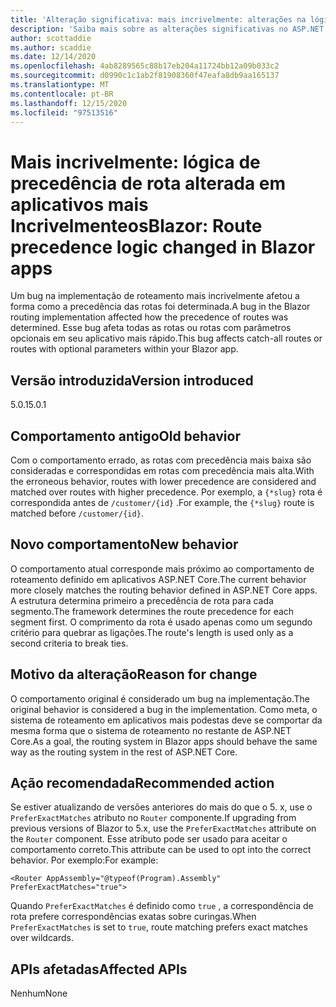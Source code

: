 ```yaml
---
title: 'Alteração significativa: mais incrivelmente: alterações na lógica de roteamento em aplicativos mais Incrivelmenteos'
description: 'Saiba mais sobre as alterações significativas no ASP.NET Core 5,0 intitulados mais recentes: alterações na lógica de roteamento em aplicativos mais Incrivelmenteos'
author: scottaddie
ms.author: scaddie
ms.date: 12/14/2020
ms.openlocfilehash: 4ab8289565c88b17eb204a11724bb12a09b033c2
ms.sourcegitcommit: d0990c1c1ab2f81908360f47eafa8db9aa165137
ms.translationtype: MT
ms.contentlocale: pt-BR
ms.lasthandoff: 12/15/2020
ms.locfileid: "97513516"
---
```

# <a name="blazor-route-precedence-logic-changed-in-blazor-apps"></a><span data-ttu-id="ee00a-103">Mais incrivelmente: lógica de precedência de rota alterada em aplicativos mais Incrivelmenteos</span><span class="sxs-lookup"><span data-stu-id="ee00a-103">Blazor: Route precedence logic changed in Blazor apps</span></span>

<span data-ttu-id="ee00a-104">Um bug na implementação de roteamento mais incrivelmente afetou a forma como a precedência das rotas foi determinada.</span><span class="sxs-lookup"><span data-stu-id="ee00a-104">A bug in the Blazor routing implementation affected how the precedence of routes was determined.</span></span> <span data-ttu-id="ee00a-105">Esse bug afeta todas as rotas ou rotas com parâmetros opcionais em seu aplicativo mais rápido.</span><span class="sxs-lookup"><span data-stu-id="ee00a-105">This bug affects catch-all routes or routes with optional parameters within your Blazor app.</span></span>

## <a name="version-introduced"></a><span data-ttu-id="ee00a-106">Versão introduzida</span><span class="sxs-lookup"><span data-stu-id="ee00a-106">Version introduced</span></span>

<span data-ttu-id="ee00a-107">5.0.1</span><span class="sxs-lookup"><span data-stu-id="ee00a-107">5.0.1</span></span>

## <a name="old-behavior"></a><span data-ttu-id="ee00a-108">Comportamento antigo</span><span class="sxs-lookup"><span data-stu-id="ee00a-108">Old behavior</span></span>

<span data-ttu-id="ee00a-109">Com o comportamento errado, as rotas com precedência mais baixa são consideradas e correspondidas em rotas com precedência mais alta.</span><span class="sxs-lookup"><span data-stu-id="ee00a-109">With the erroneous behavior, routes with lower precedence are considered and matched over routes with higher precedence.</span></span> <span data-ttu-id="ee00a-110">Por exemplo, a `{*slug}` rota é correspondida antes de `/customer/{id}` .</span><span class="sxs-lookup"><span data-stu-id="ee00a-110">For example, the `{*slug}` route is matched before `/customer/{id}`.</span></span>

## <a name="new-behavior"></a><span data-ttu-id="ee00a-111">Novo comportamento</span><span class="sxs-lookup"><span data-stu-id="ee00a-111">New behavior</span></span>

<span data-ttu-id="ee00a-112">O comportamento atual corresponde mais próximo ao comportamento de roteamento definido em aplicativos ASP.NET Core.</span><span class="sxs-lookup"><span data-stu-id="ee00a-112">The current behavior more closely matches the routing behavior defined in ASP.NET Core apps.</span></span> <span data-ttu-id="ee00a-113">A estrutura determina primeiro a precedência de rota para cada segmento.</span><span class="sxs-lookup"><span data-stu-id="ee00a-113">The framework determines the route precedence for each segment first.</span></span> <span data-ttu-id="ee00a-114">O comprimento da rota é usado apenas como um segundo critério para quebrar as ligações.</span><span class="sxs-lookup"><span data-stu-id="ee00a-114">The route's length is used only as a second criteria to break ties.</span></span>

## <a name="reason-for-change"></a><span data-ttu-id="ee00a-115">Motivo da alteração</span><span class="sxs-lookup"><span data-stu-id="ee00a-115">Reason for change</span></span>

<span data-ttu-id="ee00a-116">O comportamento original é considerado um bug na implementação.</span><span class="sxs-lookup"><span data-stu-id="ee00a-116">The original behavior is considered a bug in the implementation.</span></span> <span data-ttu-id="ee00a-117">Como meta, o sistema de roteamento em aplicativos mais podestas deve se comportar da mesma forma que o sistema de roteamento no restante de ASP.NET Core.</span><span class="sxs-lookup"><span data-stu-id="ee00a-117">As a goal, the routing system in Blazor apps should behave the same way as the routing system in the rest of ASP.NET Core.</span></span>

## <a name="recommended-action"></a><span data-ttu-id="ee00a-118">Ação recomendada</span><span class="sxs-lookup"><span data-stu-id="ee00a-118">Recommended action</span></span>

<span data-ttu-id="ee00a-119">Se estiver atualizando de versões anteriores do mais do que o 5. x, use o `PreferExactMatches` atributo no `Router` componente.</span><span class="sxs-lookup"><span data-stu-id="ee00a-119">If upgrading from previous versions of Blazor to 5.x, use the `PreferExactMatches` attribute on the `Router` component.</span></span> <span data-ttu-id="ee00a-120">Esse atributo pode ser usado para aceitar o comportamento correto.</span><span class="sxs-lookup"><span data-stu-id="ee00a-120">This attribute can be used to opt into the correct behavior.</span></span> <span data-ttu-id="ee00a-121">Por exemplo:</span><span class="sxs-lookup"><span data-stu-id="ee00a-121">For example:</span></span>

```razor
<Router AppAssembly="@typeof(Program).Assembly" PreferExactMatches="true">
```

<span data-ttu-id="ee00a-122">Quando `PreferExactMatches` é definido como `true` , a correspondência de rota prefere correspondências exatas sobre curingas.</span><span class="sxs-lookup"><span data-stu-id="ee00a-122">When `PreferExactMatches` is set to `true`, route matching prefers exact matches over wildcards.</span></span>

## <a name="affected-apis"></a><span data-ttu-id="ee00a-123">APIs afetadas</span><span class="sxs-lookup"><span data-stu-id="ee00a-123">Affected APIs</span></span>

<span data-ttu-id="ee00a-124">Nenhum</span><span class="sxs-lookup"><span data-stu-id="ee00a-124">None</span></span>

<!--

## Category

ASP.NET Core

## Affected APIs

Not detectable via API analysis

-->
